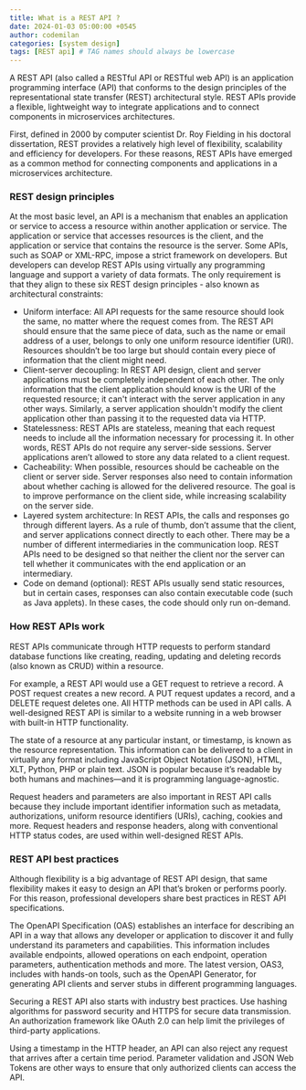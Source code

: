 ```yaml
---
title: What is a REST API ?
date: 2024-01-03 05:00:00 +0545
author: codemilan
categories: [system design]
tags: [REST api] # TAG names should always be lowercase
---
```


A REST API (also called a RESTful API or RESTful web API) is an application programming interface (API) that conforms to the design principles of the representational state transfer (REST) architectural style. REST APIs provide a flexible, lightweight way to integrate applications and to connect components in microservices architectures.

First, defined in 2000 by computer scientist Dr. Roy Fielding in his doctoral dissertation, REST provides a relatively high level of flexibility, scalability and efficiency for developers. For these reasons, REST APIs have emerged as a common method for connecting components and applications in a microservices architecture.

### REST design principles

At the most basic level, an API is a mechanism that enables an application or service to access a resource within another application or service. The application or service that accesses resources is the client, and the application or service that contains the resource is the server. Some APIs, such as SOAP or XML-RPC, impose a strict framework on developers. But developers can develop REST APIs using virtually any programming language and support a variety of data formats. The only requirement is that they align to these six REST design principles - also known as architectural constraints:

- Uniform interface: All API requests for the same resource should look the same, no matter where the request comes from. The REST API should ensure that the same piece of data, such as the name or email address of a user, belongs to only one uniform resource identifier (URI). Resources shouldn’t be too large but should contain every piece of information that the client might need.
- Client-server decoupling: In REST API design, client and server applications must be completely independent of each other. The only information that the client application should know is the URI of the requested resource; it can't interact with the server application in any other ways. Similarly, a server application shouldn't modify the client application other than passing it to the requested data via HTTP.
- Statelessness: REST APIs are stateless, meaning that each request needs to include all the information necessary for processing it. In other words, REST APIs do not require any server-side sessions. Server applications aren’t allowed to store any data related to a client request.
- Cacheability: When possible, resources should be cacheable on the client or server side. Server responses also need to contain information about whether caching is allowed for the delivered resource. The goal is to improve performance on the client side, while increasing scalability on the server side.
- Layered system architecture: In REST APIs, the calls and responses go through different layers. As a rule of thumb, don’t assume that the client, and server applications connect directly to each other. There may be a number of different intermediaries in the communication loop. REST APIs need to be designed so that neither the client nor the server can tell whether it communicates with the end application or an intermediary.
- Code on demand (optional): REST APIs usually send static resources, but in certain cases, responses can also contain executable code (such as Java applets). In these cases, the code should only run on-demand.

### How REST APIs work
REST APIs communicate through HTTP requests to perform standard database functions like creating, reading, updating and deleting records (also known as CRUD) within a resource.

For example, a REST API would use a GET request to retrieve a record. A POST request creates a new record. A PUT request updates a record, and a DELETE request deletes one. All HTTP methods can be used in API calls. A well-designed REST API is similar to a website running in a web browser with built-in HTTP functionality.

The state of a resource at any particular instant, or timestamp, is known as the resource representation. This information can be delivered to a client in virtually any format including JavaScript Object Notation (JSON), HTML, XLT, Python, PHP or plain text. JSON is popular because it’s readable by both humans and machines—and it is programming language-agnostic.

Request headers and parameters are also important in REST API calls because they include important identifier information such as metadata, authorizations, uniform resource identifiers (URIs), caching, cookies and more. Request headers and response headers, along with conventional HTTP status codes, are used within well-designed REST APIs.

### REST API best practices
Although flexibility is a big advantage of REST API design, that same flexibility makes it easy to design an API that’s broken or performs poorly. For this reason, professional developers share best practices in REST API specifications.

The OpenAPI Specification (OAS) establishes an interface for describing an API in a way that allows any developer or application to discover it and fully understand its parameters and capabilities. This information includes available endpoints, allowed operations on each endpoint, operation parameters, authentication methods and more. The latest version, OAS3, includes with hands-on tools, such as the OpenAPI Generator, for generating API clients and server stubs in different programming languages.

Securing a REST API also starts with industry best practices. Use hashing algorithms for password security and HTTPS for secure data transmission. An authorization framework like OAuth 2.0 can help limit the privileges of third-party applications.

Using a timestamp in the HTTP header, an API can also reject any request that arrives after a certain time period. Parameter validation and JSON Web Tokens are other ways to ensure that only authorized clients can access the API.
